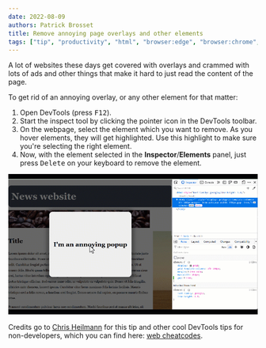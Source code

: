 ```yaml
---
date: 2022-08-09
authors: Patrick Brosset
title: Remove annoying page overlays and other elements
tags: ["tip", "productivity", "html", "browser:edge", "browser:chrome", "browser:firefox", "browser:safari"]
---
```

A lot of websites these days get covered with overlays and crammed with lots of ads and other things that make it hard to just read the content of the page.

To get rid of an annoying overlay, or any other element for that matter:

1. Open DevTools (press <kbd>F12</kbd>).
1. Start the inspect tool by clicking the pointer icon in the DevTools toolbar.
1. On the webpage, select the element which you want to remove. As you hover elements, they will get highlighted. Use this highlight to make sure you're selecting the right element.
1. Now, with the element selected in the **Inspector**/**Elements** panel, just press <kbd>Delete</kbd> on your keyboard to remove the element.

![Animation showing the whole flow from selecting the element with the inspect tool and pressing delete, resulting in the element disappearing from the page.](../../assets/img/remove-annoying-overlays.gif)

Credits go to [Chris Heilmann](https://christianheilmann.com/) for this tip and other cool DevTools tips for non-developers, which you can find here: [web cheatcodes](https://codepo8.github.io/web-cheatcodes/).
